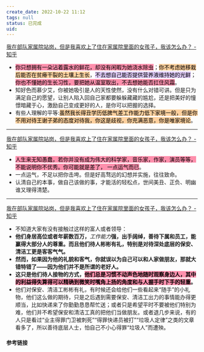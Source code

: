 ```yaml
---
create_date: 2022-10-22 11:12 
tags: null
status: 已完成  
uid: 
---
```


[ 我在部队家属院站岗，但是我喜欢上了住在家属院里面的女孩子，我该怎么办？ - 知乎](https://www.zhihu.com/question/400792076/answer/2500771185)

- <mark style="background: #FF5582A6;">你只想拥有一朵沾着露水的鲜花，却没有闲暇为她浇水除虫</mark>；<mark style="background: #FFB86CA6;">你不考虑她移栽后能否在贫瘠干裂的土壤上生长</mark>，<mark style="background: #D2B3FFA6;">不去想自己能否提供营养液维持她的光鲜</mark>；<mark style="background: #FF5582A6;">你也不懂她的生长习性，要把她从温室取出，不去想她能否扛住风霜</mark>。
- 知好色而慕少艾，你被她吸引是人的天性使然，没有什么对错可讲。但是只为满足自己的愿望，让别人陷入回自己家都要躲躲藏藏的尴尬，还是把美好的憧憬暗藏于心，激励自己变成更好的人，是你可以把握的选择。
- 有些人理解的平等:<mark style="background: #FFB86CA6;">虽然我长得丑学历低脾气差工作能力低下家境一般，但是你不用对待王谢子弟的态度对待我，你这是歧视，你充满恶意，你是唯家境论</mark>。
---
[我在部队家属院站岗，但是我喜欢上了住在家属院里面的女孩子，我该怎么办？ - 知乎](https://www.zhihu.com/question/400792076/answer/2493895980)

- <mark style="background: #FF5582A6;">人生来无知愚蠢，若你并没有成为伟大的科学家，音乐家，作家，演员等等，不能说明你不优秀。你可能就是差了， 一点运气而已</mark>。
- 一点运气，不足以把你击垮。但是好高骛远的幻想并实施，往往致命。
- 认清自己的本事，做自己该做的事，才能活的轻松点，世间美丑、正负、明幽谁又理得清楚。
---
[ 我在部队家属院站岗，但是我喜欢上了住在家属院里面的女孩子，我该怎么办？ - 知乎](https://www.zhihu.com/question/400792076/answer/2507824612)

- 不知道大家有没有接触过这样的富人或者领导：
- **他们身居高位或者年薪数百万，**_工作能力_**强，出手阔绰，善待下属和员工，能赢得大部分人的尊重。而且他们待人彬彬有礼，特别是对待深处底层的保安、清洁工更是客客气气。**
- **然而，如果因为他的礼貌和客气，你就误以为自己可以和人家做朋友，那就大错特错了——因为他们并不是所谓的老好人。**
- **这只是他们待人接物的方式，<mark style="background: #FF5582A6;">他们总是习惯不动声色地随时观察身边人，其中的利益得失算得可以精确到微笑时嘴角上扬的角度和与人握手时下手的轻重</mark>。**
- 他们对保安、清洁工彬彬有礼，有时候还会给他们一些看起来“随手”的小礼物，他们这么做的期待，只是之后遇到需要保安、清洁工出力的事情能办得更顺当，比如快递来了你勤勤恳恳帮忙送；或者只是希望平时不要被他们特别为难，他们并不希望保安和清洁工真的把他们当做朋友。或者退几步来说，有的人只是看过“业主得罪门卫被刺死”“得罪快递员被打”“垃圾人定律”之类的文章看多了，所以善待底层人士，怕自己不小心得罪“垃圾人”而遭殃。

#### 参考链接
